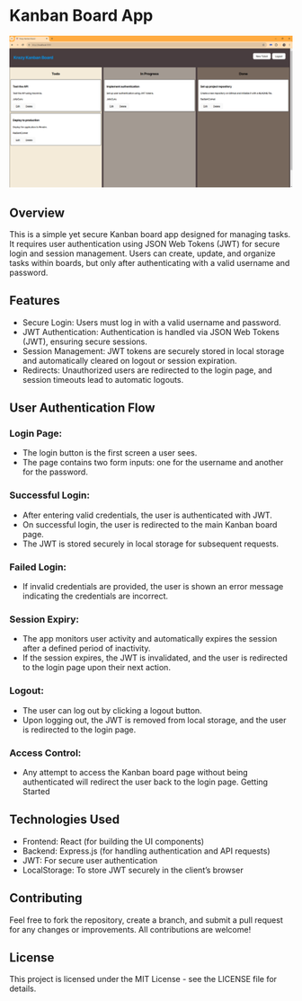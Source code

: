 # Kanban Board App

<img src="./assets/14-02-main-page.png" alt="Main Page Screenshot" width="800" />

## Overview
This is a simple yet secure Kanban board app designed for managing tasks. It requires user authentication using JSON Web Tokens (JWT) for secure login and session management. Users can create, update, and organize tasks within boards, but only after authenticating with a valid username and password.

## Features
- Secure Login: Users must log in with a valid username and password.
- JWT Authentication: Authentication is handled via JSON Web Tokens (JWT), ensuring secure sessions.
- Session Management: JWT tokens are securely stored in local storage and automatically cleared on logout or session expiration.
- Redirects: Unauthorized users are redirected to the login page, and session timeouts lead to automatic logouts.

## User Authentication Flow

### Login Page:

- The login button is the first screen a user sees.
- The page contains two form inputs: one for the username and another for the password.

### Successful Login:

- After entering valid credentials, the user is authenticated with JWT.
- On successful login, the user is redirected to the main Kanban board page.
- The JWT is stored securely in local storage for subsequent requests.

### Failed Login:

- If invalid credentials are provided, the user is shown an error message indicating the credentials are incorrect.

### Session Expiry:

- The app monitors user activity and automatically expires the session after a defined period of inactivity.
- If the session expires, the JWT is invalidated, and the user is redirected to the login page upon their next action.

### Logout:

- The user can log out by clicking a logout button.
- Upon logging out, the JWT is removed from local storage, and the user is redirected to the login page.

### Access Control:

- Any attempt to access the Kanban board page without being authenticated will redirect the user back to the login page.
Getting Started

## Technologies Used
- Frontend: React (for building the UI components)
- Backend: Express.js (for handling authentication and API requests)
- JWT: For secure user authentication
- LocalStorage: To store JWT securely in the client’s browser

## Contributing
Feel free to fork the repository, create a branch, and submit a pull request for any changes or improvements. All contributions are welcome!

## License
This project is licensed under the MIT License - see the LICENSE file for details.

